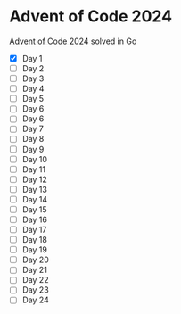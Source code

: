 # Advent of Code 2024

[Advent of Code 2024](https://adventofcode.com/2024) solved in Go 

- [x] Day 1
- [ ] Day 2
- [ ] Day 3
- [ ] Day 4
- [ ] Day 5
- [ ] Day 6
- [ ] Day 6
- [ ] Day 7
- [ ] Day 8
- [ ] Day 9
- [ ] Day 10
- [ ] Day 11
- [ ] Day 12
- [ ] Day 13
- [ ] Day 14
- [ ] Day 15
- [ ] Day 16
- [ ] Day 17
- [ ] Day 18
- [ ] Day 19
- [ ] Day 20
- [ ] Day 21
- [ ] Day 22
- [ ] Day 23
- [ ] Day 24
